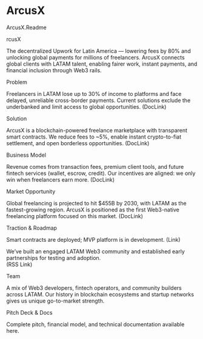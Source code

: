 # ArcusX
ArcusX.Readme

rcusX

The decentralized Upwork for Latin America — lowering fees by 80% and unlocking global payments for millions of freelancers.
ArcusX connects global clients with LATAM talent, enabling fairer work, instant payments, and financial inclusion through Web3 rails. 

Problem

Freelancers in LATAM lose up to 30% of income to platforms and face delayed, unreliable cross-border payments.
Current solutions exclude the underbanked and limit access to global opportunities. (DocLink)

Solution

ArcusX is a blockchain-powered freelance marketplace with transparent smart contracts.
We reduce fees to ~5%, enable instant crypto-to-fiat settlement, and open borderless opportunities. (DocLink)

Business Model

Revenue comes from transaction fees, premium client tools, and future fintech services (wallet, escrow, credit).
Our incentives are aligned: we only win when freelancers earn more. (DocLink)

Market Opportunity

Global freelancing is projected to hit $455B by 2030, with LATAM as the fastest-growing region.
ArcusX is positioned as the first Web3-native freelancing platform focused on this market. (DocLink)

Traction & Roadmap

Smart contracts are deployed; MVP platform is in development. (Link)

We’ve built an engaged LATAM Web3 community and established early partnerships for testing and adoption.                    
(RSS Link)

Team

A mix of Web3 developers, fintech operators, and community builders across LATAM.
Our history in blockchain ecosystems and startup networks gives us unique go-to-market strength. 

Pitch Deck & Docs

Complete pitch, financial model, and technical documentation available here.
